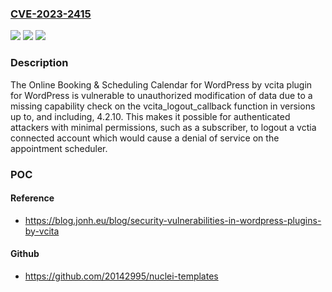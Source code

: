 ### [CVE-2023-2415](https://cve.mitre.org/cgi-bin/cvename.cgi?name=CVE-2023-2415)
![](https://img.shields.io/static/v1?label=Product&message=Online%20Booking%20%26%20Scheduling%20Calendar%20for%20WordPress%20by%20vcita&color=blue)
![](https://img.shields.io/static/v1?label=Version&message=*%3C%3D%204.2.10%20&color=brighgreen)
![](https://img.shields.io/static/v1?label=Vulnerability&message=CWE-862%20Missing%20Authorization&color=brighgreen)

### Description

The Online Booking & Scheduling Calendar for WordPress by vcita plugin for WordPress is vulnerable to unauthorized modification of data due to a missing capability check on the vcita_logout_callback function in versions up to, and including, 4.2.10. This makes it possible for authenticated attackers with minimal permissions, such as a subscriber, to logout a vctia connected account which would cause a denial of service on the appointment scheduler.

### POC

#### Reference
- https://blog.jonh.eu/blog/security-vulnerabilities-in-wordpress-plugins-by-vcita

#### Github
- https://github.com/20142995/nuclei-templates

